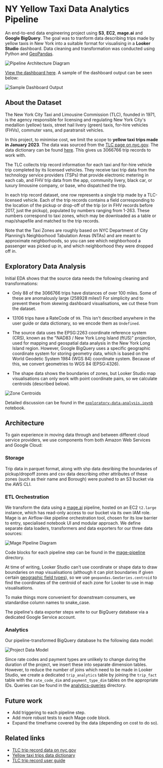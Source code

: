 # NY Yellow Taxi Data Analytics Pipeline 

An end-to-end data engineering project using **S3**, **EC2**, **mage.ai** and **Google BigQuery**. The goal was to tranform data describing trips made by yellow taxis in New York into a suitable format for visualising in a **Looker Studio** dashboard. Data cleaning and transformation was conducted using Python and [GeoPandas](https://geopandas.org/en/stable/index.html).

<img src="./images/ny-taxi-architecture-diagram.png" alt="Pipeline Architecture Diagram">

[View the dashboard here](https://lookerstudio.google.com/s/sLjSE1DIzpw). A sample of the dashboard output can be seen below:

<img src="./images/sample-dashboard-output.png" alt="Sample Dashboard Output">

## About the Dataset

The New York City Taxi and Limousine Commission (TLC), founded in 1971, is the agency responsible for licensing and regulating New York City's medallion (yellow) taxis, street hail livery (green) taxis, for-hire vehicles (FHVs), commuter vans, and paratransit vehicles. 

In this project, to minimise cost, we limit the scope to **yellow taxi trips made in January 2023**. The data was sourced from the [TLC page on nyc.gov](https://www.nyc.gov/site/tlc/about/tlc-trip-record-data.page). The data dictionary can be found [here](https://www.nyc.gov/assets/tlc/downloads/pdf/data_dictionary_trip_records_yellow.pdf). This gives us 3066766 trip records to work with.

The TLC collects trip record information for each taxi and for-hire vehicle trip completed by its licensed vehicles. They receive taxi trip data from the technology service providers (TSPs) that provide electronic metering in each cab, and FHV trip data from the app, community livery, black car, or luxury limousine company, or base, who dispatched the trip.

In each trip record dataset, one row represents a single trip made by a TLC-licensed vehicle. Each of the trip records contains a field corresponding to the location of the pickup or drop-off of the trip (or in FHV records before 2017, just the pickup), populated by numbers ranging from 1-263. These numbers correspond to taxi zones, which may be downloaded as a table or map/shapefile and matched to the trip records. 

Note that the Taxi Zones are roughly based on NYC Department of City Planning’s Neighborhood Tabulation Areas (NTAs) and are meant to approximate neighborhoods, so you can see which neighborhood a passenger was picked up in, and which neighborhood they were dropped off in. 

## Exploratory Data Analysis

Initial EDA shows that the source data needs the following cleaning and transformations:

- Only 88 of the 3066766 trips have distances of over 100 miles. Some of these are anomalously large (258928 miles!) For simplicity and to prevent these from skewing dashboard visualisations, we cut these from the dataset.

- 13106 trips have a RateCode of `99`. This isn't described anywhere in the user guide or data dictionary, so we encode them as `Undefined`.

- The source data uses the EPSG:2263 coordinate reference system (CRS), known as the "NAD83 / New York Long Island (ftUS)" projection, used for mapping and geospatial data analysis in the New York Long Island region. However, Google BigQuery uses a specific geographic coordinate system for storing geometry data, which is based on the World Geodetic System 1984 (WGS 84) coordinate system. Because of this, we convert geometries to WGS 84 (EPSG:4326).

- The shape data shows the boundaries of zones, but Looker Studio map visualisations can only work with point coordinate pairs, so we calculate centroids (described below).

<img src="./images/zone-centroids.png" alt="Zone Centroids">

Detailed discussion can be found in the [`exploratory-data-analysis.ipynb`](./exploratory-data-analysis.ipynb) notebook.

## Architecture

To gain experience in moving data through and between different cloud service providers, we use components from both Amazon Web Services and Google Cloud:

### Storage

Trip data in parquet format, along with shp data desribing the boundaries of pickup/dropoff zones and csv data describing other attributes of these zones (such as their name and Borough) were pushed to an S3 bucket via the AWS CLI.

### ETL Orchestration

We transform the data using a [mage.ai](https://docs.mage.ai/introduction/overview) pipeline, hosted on an EC2 `t2.large` instance, which has read-only access to our bucket via its own IAM role. Mage is an Airflow-like pipeline orchestration tool, chosen for its low barrier to entry, specialised notebook UI and modular approach. We define separate data loaders, transformers and data exporters for our three data sources:

<img src="./images/mage-pipeline-diagram.png" alt="Mage Pipeline Diagram">

Code blocks for each pipeline step can be found in the [mage-pipeline](./mage-pipeline/) directory.

At time of writing, Looker Studio can't use coordinate or shape data to draw boundaries on map visualisations (although it can plot boundaries if given certain [geographic field types](https://support.google.com/looker-studio/answer/9843174?sjid=12070472207540925414-EU#zippy=%2Cin-this-article)), so we use `geopandas.GeoSeries.centroid` to find the coordinates of the centroid of each zone for Looker to use in map visualisations.

To make things more convenient for downstream consumers, we standardise column names to snake_case.

The pipeline's data exporter steps write to our BigQuery database via a dedicated Google Service account.

### Analytics

Our pipeline-transformed BigQuery database hs the following data model:

<img src="./images/ny-taxi-data-model.png" alt="Project Data Model">

Since rate codes and payment types are unlikely to change during the duration of the project, we insert these into separate dimension tables. However, to reduce the number of joins which need to be made in Looker Studio, we create a dedicated `trip_analytics` table by joining the `trip_fact` table with the `rate_code_dim` and `payment_type_dim` tables on the appropriate IDs. Queries can be found in the [analytics-queries](./analytics-queries/) directory.

## Future work

- Add triggering to each pipeline step.
- Add more robust tests to each Mage code block. 
- Expand the timeframe covered by the data (depending on cost to do so).

## Related links

- [TLC trip record data on nyc.gov](https://www.nyc.gov/site/tlc/about/tlc-trip-record-data.page)
- [Yellow taxi trips data dictionary](https://www.nyc.gov/assets/tlc/downloads/pdf/data_dictionary_trip_records_yellow.pdf)
- [TLC trip record user guide](https://www.nyc.gov/assets/tlc/downloads/pdf/trip_record_user_guide.pdf)
